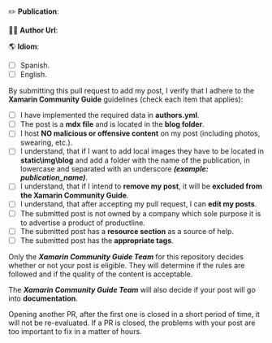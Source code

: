 <!--
If you are submitting a new post, please read and check the boxes below.
 -->

:pencil2: **Publication**: <!-- example: Hello world with Xamarin -->

:technologist: **Author Url**: <!-- example: https://github.com/name -->

:earth_americas: **Idiom**:

- [ ] Spanish.
- [ ] English.

By submitting this pull request to add my post, I verify that I adhere to the **Xamarin Community Guide** guidelines (check each item that applies):

- [ ] I have implemented the required data in **authors.yml**.
- [ ] The post is a **mdx file** and is located in the **blog folder**.
- [ ] I host **NO malicious or offensive content** on my post (including photos, swearing, etc.).
- [ ] I understand, that if I want to add local images they have to be located in **static\img\blog** and add a folder with the name of the publication, in lowercase and separated with an underscore **_(example: publication_name)_**.
- [ ] I understand, that if I intend to **remove my post**, it will be **excluded from the Xamarin Community Guide**.
- [ ] I understand, that after accepting my pull request, I can **edit my posts**.
- [ ] The submitted post is not owned by a company which sole purpose it is to advertise a product of productline.
- [ ] The submitted post has a **resource section** as a source of help.
- [ ] The submitted post has the **appropriate tags**.

Only the **_Xamarin Community Guide Team_** for this repository decides whether or not your post is eligible. They will determine if the rules are followed and if the quality of the content is acceptable.

The **_Xamarin Community Guide Team_** will also decide if your post will go into **documentation**.

Opening another PR, after the first one is closed in a short period of time, it will not be re-evaluated. If a PR is closed, the problems with your post are too important to fix in a matter of hours.
